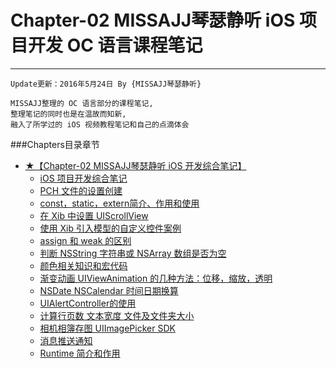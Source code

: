 # Chapter-02 MISSAJJ琴瑟静听 iOS 项目开发 OC 语言课程笔记
---
```objc
Update更新：2016年5月24日 By {MISSAJJ琴瑟静听}
```

```objc
MISSAJJ整理的 OC 语言部分的课程笔记,
整理笔记的同时也是在温故而知新,
融入了所学过的 iOS 视频教程笔记和自己的点滴体会
```
###Chapters目录章节

* [★【Chapter-02  MISSAJJ琴瑟静听 iOS 开发综合笔记】](README.md)
   * [iOS 项目开发综合笔记](iosxiang_mu_kai_fa_zong_he_bi_ji.md)
   * [PCH 文件的设置创建](pchwen_jian_de_she_zhi_chuang_jian.md)
   * [const，static，extern简介、作用和使用](conststaticexternjian_jie_3001_zuo_yong_he_shi_yon.md)
   * [在 Xib 中设置 UIScrollView](zaixib_zhong_she_zhi_uiscrollview.md)
   * [使用 Xib 引入模型的自定义控件案例](shi_yong_xib_yin_ru_mo_xing_de_zi_ding_yi_kong_jia.md)
   * [assign 和 weak 的区别](assignhe_weak_de_qu_bie.md)
   * [判断 NSString 字符串或 NSArray 数组是否为空](panduan_nsstring_zi_fu_chuan_huo_nsarray_shu_zu_sh.md)
   * [颜色相关知识和宏代码](yan_se_xiang_guan_zhi_shi_he_hong_dai_ma.md)
   * [渐变动画 UIViewAnimation 的几种方法：位移，缩放，透明](jian_bian_dong_hua_uiviewanimation_de_ji_zhong_fan.md)
   * [NSDate NSCalendar 时间日期换算](nsdate_nscalendarshi_jian_ri_qi_huan_suan.md)
   * [UIAlertController的使用](uialertcontrollerde_shi_yong.md)
   * [计算行页数 文本宽度 文件及文件夹大小](ji_suan_xing_ye_shu_wen_ben_kuan_du_wen_jian_ji_we.md)
   * [相机相簿存图 UIImagePicker SDK](xiang_jixiang_bu_cun_tu_uiimagepicker_sdk.md)
   * [消息推送通知](xiao_xi_tui_song_tong_zhi.md)
   * [Runtime 简介和作用](runtimejian_jie_he_zuo_yong.md)